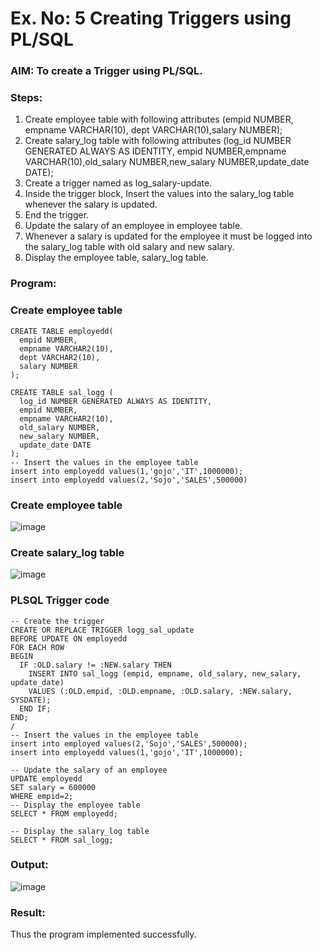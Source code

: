 # Ex. No: 5 Creating Triggers using PL/SQL

### AIM: To create a Trigger using PL/SQL.

### Steps:
1. Create employee table with following attributes (empid NUMBER, empname VARCHAR(10), dept VARCHAR(10),salary NUMBER);
2. Create salary_log table with following attributes (log_id NUMBER GENERATED ALWAYS AS IDENTITY, empid NUMBER,empname VARCHAR(10),old_salary NUMBER,new_salary NUMBER,update_date DATE);
3. Create a trigger named as log_salary-update.
4. Inside the trigger block, Insert the values into the salary_log table whenever the salary is updated.
5. End the trigger.
6. Update the salary of an employee in employee table.
7. Whenever a salary is updated for the employee it must be logged into the salary_log table with old salary and new salary.
8. Display the employee table, salary_log table.

### Program:
### Create employee table
```
CREATE TABLE employedd(
  empid NUMBER,
  empname VARCHAR2(10),
  dept VARCHAR2(10),
  salary NUMBER
);

CREATE TABLE sal_logg (
  log_id NUMBER GENERATED ALWAYS AS IDENTITY,
  empid NUMBER,
  empname VARCHAR2(10),
  old_salary NUMBER,
  new_salary NUMBER,
  update_date DATE
);
-- Insert the values in the employee table
insert into employedd values(1,'gojo','IT',1000000);
insert into employedd values(2,'Sojo','SALES',500000)
```
### Create employee table
![image](https://github.com/JivanKarthick/Ex-No-5-Creating-Triggers-using-PL-SQL/assets/121165867/518d8d34-4b8c-404f-ab03-967bb207217e)


### Create salary_log table
![image](https://github.com/JivanKarthick/Ex-No-5-Creating-Triggers-using-PL-SQL/assets/121165867/a8db6f05-1df9-4b9a-aeed-cf19d06e86c0)




### PLSQL Trigger code
```
-- Create the trigger
CREATE OR REPLACE TRIGGER logg_sal_update
BEFORE UPDATE ON employedd
FOR EACH ROW
BEGIN
  IF :OLD.salary != :NEW.salary THEN
    INSERT INTO sal_logg (empid, empname, old_salary, new_salary, update_date)
    VALUES (:OLD.empid, :OLD.empname, :OLD.salary, :NEW.salary, SYSDATE);
  END IF;
END;
/
-- Insert the values in the employee table
insert into employed values(2,'Sojo','SALES',500000);
insert into employedd values(1,'gojo','IT',1000000);

-- Update the salary of an employee
UPDATE employedd
SET salary = 600000
WHERE empid=2;
-- Display the employee table
SELECT * FROM employedd;

-- Display the salary_log table
SELECT * FROM sal_logg;
```
### Output:

![image](https://github.com/JivanKarthick/Ex-No-5-Creating-Triggers-using-PL-SQL/assets/121165867/b8b72ac9-02a5-460a-9752-f6f039526c68)


### Result:
Thus the program implemented successfully.
